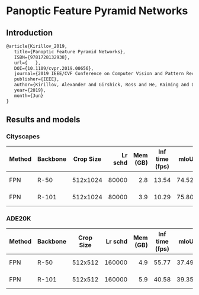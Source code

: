 # Panoptic Feature Pyramid Networks

## Introduction

<!-- [ALGORITHM] -->

```latex
@article{Kirillov_2019,
   title={Panoptic Feature Pyramid Networks},
   ISBN={9781728132938},
   url={   },
   DOI={10.1109/cvpr.2019.00656},
   journal={2019 IEEE/CVF Conference on Computer Vision and Pattern Recognition (CVPR)},
   publisher={IEEE},
   author={Kirillov, Alexander and Girshick, Ross and He, Kaiming and Dollar, Piotr},
   year={2019},
   month={Jun}
}
```

## Results and models

### Cityscapes

| Method | Backbone | Crop Size | Lr schd | Mem (GB) | Inf time (fps) |  mIoU | mIoU(ms+flip) | config                                                                                                                 | download                                                                                                                                                                                                                                                                                                                               |
| ------ | -------- | --------- | ------: | -------: | -------------- | ----: | ------------- | ---------------------------------------------------------------------------------------------------------------------- | -------------------------------------------------------------------------------------------------------------------------------------------------------------------------------------------------------------------------------------------------------------------------------------------------------------------------------------- |
| FPN    | R-50     | 512x1024  |   80000 |      2.8 | 13.54          | 74.52 | 76.08         | [config](   )  | [model](   ) &#124; [log](   )     |
| FPN    | R-101    | 512x1024  |   80000 |      3.9 | 10.29          | 75.80 | 77.40         | [config](   ) | [model](   ) &#124; [log](   ) |

### ADE20K

| Method | Backbone | Crop Size | Lr schd | Mem (GB) | Inf time (fps) |  mIoU | mIoU(ms+flip) | config                                                                                                             | download                                                                                                                                                                                                                                                                                                               |
| ------ | -------- | --------- | ------: | -------: | -------------- | ----: | ------------- | ------------------------------------------------------------------------------------------------------------------ | ---------------------------------------------------------------------------------------------------------------------------------------------------------------------------------------------------------------------------------------------------------------------------------------------------------------------- |
| FPN    | R-50     | 512x512   |  160000 |      4.9 | 55.77          | 37.49 | 39.09         | [config](   )  | [model](   ) &#124; [log](   )     |
| FPN    | R-101    | 512x512   |  160000 |      5.9 | 40.58          | 39.35 | 40.72         | [config](   ) | [model](   ) &#124; [log](   ) |
